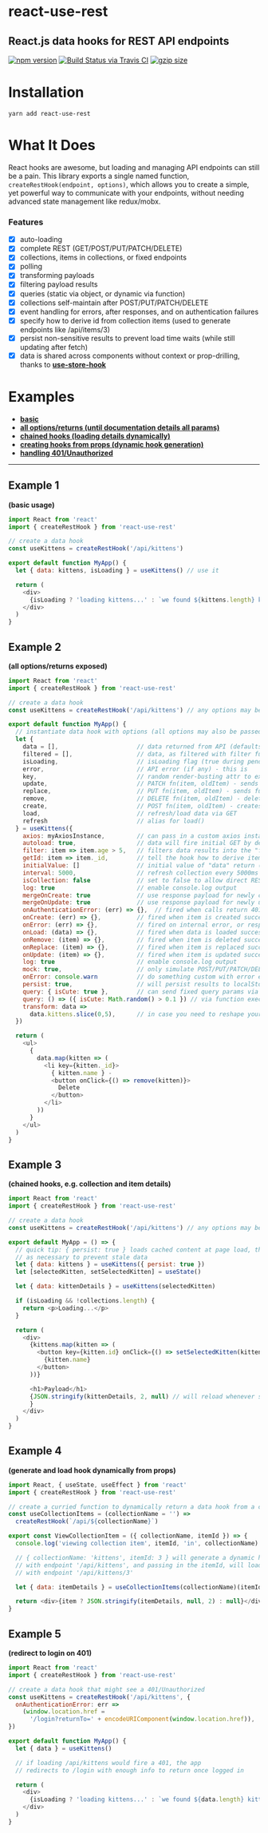 # react-use-rest

## React.js data hooks for REST API endpoints

[![npm version](https://badge.fury.io/js/react-use-rest.svg)](https://www.npmjs.com/package/react-use-rest)
[![Build Status via Travis CI](https://travis-ci.org/kwhitley/react-use-rest.svg?branch=master)](https://travis-ci.org/kwhitley/react-use-rest)
[![gzip size](https://img.badgesize.io/https://unpkg.com/react-use-rest?compression=gzip&style=flat-square)](https://unpkg.com/react-use-rest)

# Installation

```
yarn add react-use-rest
```

# What It Does

React hooks are awesome, but loading and managing API endpoints can still be a pain. This library exports a single named
function, `createRestHook(endpoint, options)`, which allows you to create a simple, yet powerful way to communicate with
your endpoints, without needing advanced state management like redux/mobx.

### Features

- [x] auto-loading
- [x] complete REST (GET/POST/PUT/PATCH/DELETE)
- [x] collections, items in collections, or fixed endpoints
- [x] polling
- [x] transforming payloads
- [x] filtering payload results
- [x] queries (static via object, or dynamic via function)
- [x] collections self-maintain after POST/PUT/PATCH/DELETE
- [x] event handling for errors, after responses, and on authentication failures
- [x] specify how to derive id from collection items (used to generate endpoints like /api/items/3)
- [x] persist non-sensitive results to prevent load time waits (while still updating after fetch)
- [x] data is shared across components without context or prop-drilling, thanks to **[use-store-hook](https://www.npmjs.com/package/use-store-hook)**

# Examples

- **[basic](#example-1)**
- **[all options/returns (until documentation details all params)](#example-2)**
- **[chained hooks (loading details dynamically)](#example-3)**
- **[creating hooks from props (dynamic hook generation)](#example-4)**
- **[handling 401/Unauthorized](#example-5)**

---

## Example 1

**(basic usage)**

```js
import React from 'react'
import { createRestHook } from 'react-use-rest'

// create a data hook
const useKittens = createRestHook('/api/kittens')

export default function MyApp() {
  let { data: kittens, isLoading } = useKittens() // use it

  return (
    <div>
      {isLoading ? 'loading kittens...' : `we found ${kittens.length} kittens!`}
    </div>
  )
}
```

## Example 2

**(all options/returns exposed)**

```js
import React from 'react'
import { createRestHook } from 'react-use-rest'

// create a data hook
const useKittens = createRestHook('/api/kittens') // any options may be included here for convenience

export default function MyApp() {
  // instantiate data hook with options (all options may also be passed at time of creation [above])
  let {
    data = [],                      // data returned from API (defaults to empty array)
    filtered = [],                  // data, as filtered with filter function (options) responds to changes in filter or data
    isLoading,                      // isLoading flag (true during pending requests)
    error,                          // API error (if any) - this is
    key,                            // random render-busting attr to explode into a component on data changes.  Looks like { key: 123556456421 }
    update,                         // PATCH fn(item, oldItem) - sends only changes via PATCH (if changed)
    replace,                        // PUT fn(item, oldItem) - sends full item via PUT (if changed)
    remove,                         // DELETE fn(item, oldItem) - deleted item
    create,                         // POST fn(item, oldItem) - creates item
    load,                           // refresh/load data via GET
    refresh                         // alias for load()
  } = useKittens({
    axios: myAxiosInstance,         // can pass in a custom axios instance to use (for advanced usage)
    autoload: true,                 // data will fire initial GET by default unless set to false,
    filter: item => item.age > 5,   // filters data results into the "filtered" collection,
    getId: item => item._id,        // tell the hook how to derive item ID from a collection item
    initialValue: []                // initial value of "data" return (defaults to [] if collection assumed)
    interval: 5000,                 // refresh collection every 5000ms (5s),
    isCollection: false             // set to false to allow direct REST against a specific endpoint
    log: true                       // enable console.log output
    mergeOnCreate: true             // use response payload for newly created items (default: true)
    mergeOnUpdate: true             // use response payload for newly updated items (default: true)
    onAuthenticationError: (err) => {},  // fired when calls return 401 or 403 (can redirect, etc)
    onCreate: (err) => {},          // fired when item is created successfully
    onError: (err) => {},           // fired on internal error, or response errors
    onLoad: (data) => {},           // fired when data is loaded successfully
    onRemove: (item) => {},         // fired when item is deleted successfully
    onReplace: (item) => {},        // fired when item is replaced successfully
    onUpdate: (item) => {},         // fired when item is updated successfully
    log: true                       // enable console.log output
    mock: true,                     // only simulate POST/PUT/PATCH/DELETE actions (for testing)
    onError: console.warn           // do something custom with error events (e.g. toasts, logs, etc)
    persist: true,                  // will persist results to localStorage for fast delivery on page refresh
    query: { isCute: true },        // can send fixed query params via object or....
    query: () => ({ isCute: Math.random() > 0.1 }) // via function executed at time of [every] load
    transform: data =>
      data.kittens.slice(0,5),      // in case you need to reshape your API payload
  })

  return (
    <ul>
      {
        data.map(kitten => (
          <li key={kitten._id}>
            { kitten.name } -
            <button onClick={() => remove(kitten)}>
              Delete
            </button>
          </li>
        ))
      }
    </ul>
  )
}
```

## Example 3

**(chained hooks, e.g. collection and item details)**

```js
import React from 'react'
import { createRestHook } from 'react-use-rest'

// create a data hook
const useKittens = createRestHook('/api/kittens') // any options may be included here for convenience

export default MyApp = () => {
  // quick tip: { persist: true } loads cached content at page load, then fires the GET and updates
  // as necessary to prevent stale data
  let { data: kittens } = useKittens({ persist: true })
  let [selectedKitten, setSelectedKitten] = useState()

  let { data: kittenDetails } = useKittens(selectedKitten)

  if (isLoading && !collections.length) {
    return <p>Loading...</p>
  }

  return (
    <div>
      {kittens.map(kitten => (
        <button key={kitten.id} onClick={() => setSelectedKitten(kitten.id)}>
          {kitten.name}
        </button>
      ))}

      <h1>Payload</h1>
      {JSON.stringify(kittenDetails, 2, null) // will reload whenever selectedKitten changes
      }
    </div>
  )
}
```

## Example 4

**(generate and load hook dynamically from props)**

```js
import React, { useState, useEffect } from 'react'
import { createRestHook } from 'react-use-rest'

// create a curried function to dynamically return a data hook from a collection name
const useCollectionItems = (collectionName = '') =>
  createRestHook(`/api/${collectionName}`)

export const ViewCollectionItem = ({ collectionName, itemId }) => {
  console.log('viewing collection item', itemId, 'in', collectionName)

  // { collectionName: 'kittens', itemId: 3 } will generate a dynamic hook
  // with endpoint '/api/kittens', and passing in the itemId, will load the hook as an item
  // with endpoint '/api/kittens/3'

  let { data: itemDetails } = useCollectionItems(collectionName)(itemId)

  return <div>{item ? JSON.stringify(itemDetails, null, 2) : null}</div>
}
```

## Example 5

**(redirect to login on 401)**

```js
import React from 'react'
import { createRestHook } from 'react-use-rest'

// create a data hook that might see a 401/Unauthorized
const useKittens = createRestHook('/api/kittens', {
  onAuthenticationError: err =>
    (window.location.href =
      '/login?returnTo=' + encodeURIComponent(window.location.href)),
})

export default function MyApp() {
  let { data } = useKittens()

  // if loading /api/kittens would fire a 401, the app
  // redirects to /login with enough info to return once logged in

  return (
    <div>
      {isLoading ? 'loading kittens...' : `we found ${data.length} kittens!`}
    </div>
  )
}
```
